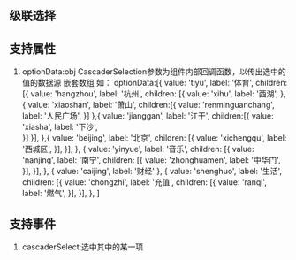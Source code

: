 ## 级联选择
##  支持属性
1. optionData:obj  CascaderSelection参数为组件内部回调函数，以传出选中的值的数据源 嵌套数组 如：
            optionData:[{
                value: 'tiyu',
                label: '体育',
                children: [{
                  value: 'hangzhou',
                  label: '杭州',
                  children: [{
                    value: 'xihu',
                    label: '西湖',
                  },{
                    value: 'xiaoshan',
                    label: '萧山',
                    children:[{
                        value: 'renminguanchang',
                        label: '人民广场',
                    }]
                  },{
                    value: 'jianggan',
                    label: '江干', 
                    children:[{
                        value: 'xiasha',
                        label: '下沙',  
                    }]
                  }],
                },{
                    value: 'beijing',
                    label: '北京',
                    children: [{
                      value: 'xichengqu',
                      label: '西城区',
                    }],
                  }],
              }, {
                value: 'yinyue',
                label: '音乐',
                children: [{
                  value: 'nanjing',
                  label: '南宁',
                  children: [{
                    value: 'zhonghuamen',
                    label: '中华门',
                  }],
                }],
              }, {
                value: 'caijing',
                label: '财经'
              }, {
                value: 'shenghuo',
                label: '生活',
                children: [{
                  value: 'chongzhi',
                  label: '充值',
                  children: [{
                    value: 'ranqi',
                    label: '燃气',
                  }],
                }],
              },
            ]
##  支持事件
1. cascaderSelect:选中其中的某一项